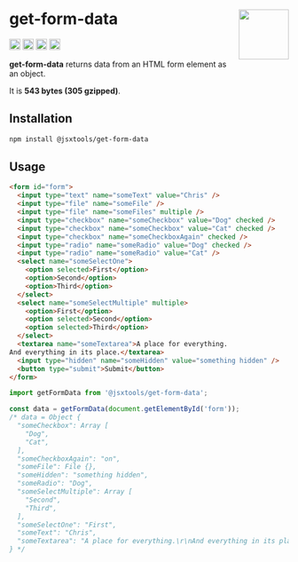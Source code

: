# get-form-data [<img src="https://avatars.githubusercontent.com/u/52989093" alt="" width="90" height="90" align="right">][monorepo]

[<img alt="npm version" src="https://img.shields.io/npm/v/@jsxtools/get-form-data.svg" height="20">](https://www.npmjs.com/package/@jsxtools/get-form-data)
[<img alt="build status" src="https://img.shields.io/travis/jsxtools/monorepo/master.svg" height="20">](https://travis-ci.org/jsxtools/monorepo/get-form-data)
[<img alt="issue tracker" src="https://img.shields.io/github/issues/jsxtools/monorepo/get-form-data.svg" height="20">](https://github.com/jsxtools/monorepo/issues?q=is:issue+is:open+label:get-form-data)
[<img alt="pull requests" src="https://img.shields.io/github/issues-pr/jsxtools/monorepo/get-form-data.svg" height="20">](https://github.com/jsxtools/monorepo/pulls?q=is:pr+is:open+label:get-form-data)

**get-form-data** returns data from an HTML form element as an object.

It is <strong size>543 bytes (305 gzipped)</strong>.

## Installation

```sh
npm install @jsxtools/get-form-data
```

## Usage

```html
<form id="form">
  <input type="text" name="someText" value="Chris" />
  <input type="file" name="someFile" />
  <input type="file" name="someFiles" multiple />
  <input type="checkbox" name="someCheckbox" value="Dog" checked />
  <input type="checkbox" name="someCheckbox" value="Cat" checked />
  <input type="checkbox" name="someCheckboxAgain" checked />
  <input type="radio" name="someRadio" value="Dog" checked />
  <input type="radio" name="someRadio" value="Cat" />
  <select name="someSelectOne">
    <option selected>First</option>
    <option>Second</option>
    <option>Third</option>
  </select>
  <select name="someSelectMultiple" multiple>
    <option>First</option>
    <option selected>Second</option>
    <option selected>Third</option>
  </select>
  <textarea name="someTextarea">A place for everything.
And everything in its place.</textarea>
  <input type="hidden" name="someHidden" value="something hidden" />
  <button type="submit">Submit</button>
</form>
```

```js
import getFormData from '@jsxtools/get-form-data';

const data = getFormData(document.getElementById('form'));
/* data = Object {
  "someCheckbox": Array [
    "Dog",
    "Cat",
  ],
  "someCheckboxAgain": "on",
  "someFile": File {},
  "someHidden": "something hidden",
  "someRadio": "Dog",
  "someSelectMultiple": Array [
    "Second",
    "Third",
  ],
  "someSelectOne": "First",
  "someText": "Chris",
  "someTextarea": "A place for everything.\r\nAnd everything in its place.",
} */
```

[monorepo]: https://github.com/jsxtools/monorepo
